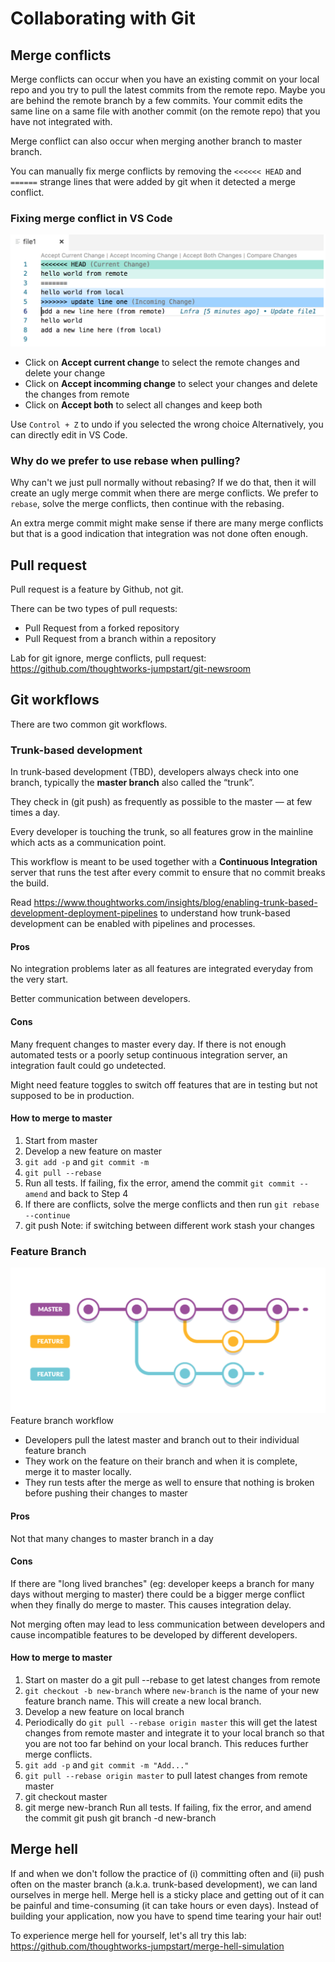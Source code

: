 # Collaborating with Git

## Merge conflicts

Merge conflicts can occur when you have an existing commit on your local repo and you try to pull the latest commits from the remote repo. Maybe you are behind the remote branch by a few commits. Your commit edits the same line on a same file with another commit (on the remote repo) that you have not integrated with.

Merge conflict can also occur when merging another branch to master branch.

You can manually fix merge conflicts by removing the `<<<<<< HEAD` and `======` strange lines that were added by git when it detected a merge conflict.

### Fixing merge conflict in VS Code

![fix merge conflict](_media/fix-merge-conflict.png)

- Click on **Accept current change** to select the remote changes and delete your change
- Click on **Accept incomming change** to select your changes and delete the changes from remote
- Click on **Accept both** to select all changes and keep both

Use `Control + Z` to undo if you selected the wrong choice
Alternatively, you can directly edit in VS Code.

### Why do we prefer to use rebase when pulling?

Why can't we just pull normally without rebasing? If we do that, then it will create an ugly merge commit when there are merge conflicts. We prefer to `rebase`, solve the merge conflicts, then continue with the rebasing.

An extra merge commit might make sense if there are many merge conflicts but that is a good indication that integration was not done often enough.

## Pull request

Pull request is a feature by Github, not git.

There can be two types of pull requests:

- Pull Request from a forked repository
- Pull Request from a branch within a repository

Lab for git ignore, merge conflicts, pull request: https://github.com/thoughtworks-jumpstart/git-newsroom

## Git workflows

There are two common git workflows.

### Trunk-based development

In trunk-based development (TBD), developers always check into one branch, typically the **master branch** also called the “trunk”.

They check in (git push) as frequently as possible to the master — at few times a day.

Every developer is touching the trunk, so all features grow in the mainline which acts as a communication point.

This workflow is meant to be used together with a **Continuous Integration** server that runs the test after every commit to ensure that no commit breaks the build.

Read https://www.thoughtworks.com/insights/blog/enabling-trunk-based-development-deployment-pipelines to understand how trunk-based development can be enabled with pipelines and processes.

#### Pros

No integration problems later as all features are integrated everyday from the very start.

Better communication between developers.

#### Cons

Many frequent changes to master every day. If there is not enough automated tests or a poorly setup continuous integration server, an integration fault could go undetected.

Might need feature toggles to switch off features that are in testing but not supposed to be in production.

#### How to merge to master

1. Start from master
1. Develop a new feature on master
1. `git add -p` and `git commit -m`
1. `git pull --rebase`
1. Run all tests. If failing, fix the error, amend the commit `git commit --amend` and back to Step 4
1. If there are conflicts, solve the merge conflicts and then run `git rebase --continue`
1. git push
   Note: if switching between different work stash your changes

### Feature Branch

![feature branch workflow](_media/feature-branch-workflow.png)
Feature branch workflow

- Developers pull the latest master and branch out to their individual feature branch
- They work on the feature on their branch and when it is complete, merge it to master locally.
- They run tests after the merge as well to ensure that nothing is broken before pushing their changes to master

#### Pros

Not that many changes to master branch in a day

#### Cons

If there are "long lived branches" (eg: developer keeps a branch for many days without merging to master) there could be a bigger merge conflict when they finally do merge to master. This causes integration delay.

Not merging often may lead to less communication between developers and cause incompatible features to be developed by different developers.

#### How to merge to master

1. Start on master do a git pull --rebase to get latest changes from remote
1. `git checkout -b new-branch` where `new-branch` is the name of your new feature branch name. This will create a new local branch.
1. Develop a new feature on local branch
1. Periodically do `git pull --rebase origin master` this will get the latest changes from remote master and integrate it to your local branch so that you are not too far behind on your local branch. This reduces further merge conflicts.
1. `git add -p` and `git commit -m "Add..."`
1. `git pull --rebase origin master` to pull latest changes from remote master
1. git checkout master
1. git merge new-branch
   Run all tests. If failing, fix the error, and amend the commit
   git push
   git branch -d new-branch

## Merge hell

If and when we don't follow the practice of (i) committing often and (ii) push often on the master branch (a.k.a. trunk-based development), we can land ourselves in merge hell.
Merge hell is a sticky place and getting out of it can be painful and time-consuming (it can take hours or even days). Instead of building your application, now you have to spend time tearing your hair out!

To experience merge hell for yourself, let's all try this lab: https://github.com/thoughtworks-jumpstart/merge-hell-simulation
